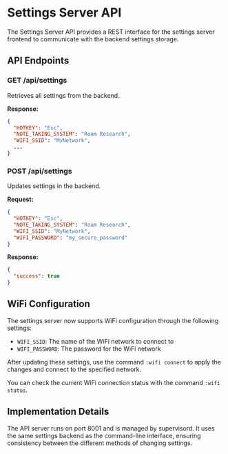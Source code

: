 # Settings Server API

The Settings Server API provides a REST interface for the settings server frontend to communicate with the backend settings storage.

## API Endpoints

### GET /api/settings

Retrieves all settings from the backend.

**Response:**
```json
{
  "HOTKEY": "Esc",
  "NOTE_TAKING_SYSTEM": "Roam Research",
  "WIFI_SSID": "MyNetwork",
  ...
}
```

### POST /api/settings

Updates settings in the backend.

**Request:**
```json
{
  "HOTKEY": "Esc",
  "NOTE_TAKING_SYSTEM": "Roam Research", 
  "WIFI_SSID": "MyNetwork",
  "WIFI_PASSWORD": "my_secure_password"
}
```

**Response:**
```json
{
  "success": true
}
```

## WiFi Configuration

The settings server now supports WiFi configuration through the following settings:

- `WIFI_SSID`: The name of the WiFi network to connect to
- `WIFI_PASSWORD`: The password for the WiFi network

After updating these settings, use the command `:wifi connect` to apply the changes and connect to the specified network.

You can check the current WiFi connection status with the command `:wifi status`.

## Implementation Details

The API server runs on port 8001 and is managed by supervisord. It uses the same settings backend as the command-line interface, ensuring consistency between the different methods of changing settings.